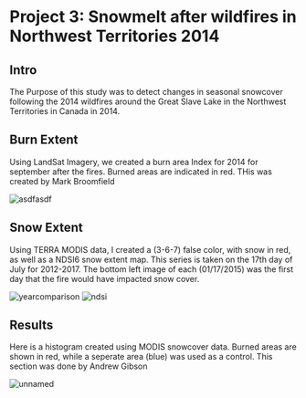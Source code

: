 # Project 3: Snowmelt after wildfires in Northwest Territories 2014

## Intro

The Purpose of this study was to detect changes in seasonal snowcover following the 2014 wildfires around the Great Slave Lake in the Northwest Territories in Canada in 2014.

## Burn Extent

Using LandSat Imagery, we created a burn area Index for 2014 for september after the fires. Burned areas are indicated in red. THis was created by Mark Broomfield

![asdfasdf](https://user-images.githubusercontent.com/42807663/50262857-300a0a00-03e1-11e9-8142-601586aa6a52.png)

## Snow Extent

Using TERRA MODIS data, I created a (3-6-7) false color, with snow in red, as well as a NDSI6 snow extent map. This series is taken on the 17th day of July for 2012-2017. The bottom left image of each (01/17/2015) was the first day that the fire would have impacted snow cover.

![yearcomparison](https://user-images.githubusercontent.com/42807663/50262668-71e68080-03e0-11e9-9249-25b04d32a954.PNG)
![ndsi](https://user-images.githubusercontent.com/42807663/50262675-77dc6180-03e0-11e9-84ce-1f397d55c4dc.JPG)

## Results

Here is a histogram created using MODIS snowcover data. Burned areas are shown in red, while a seperate area (blue) was used as a control. This section was done by Andrew Gibson

![unnamed](https://user-images.githubusercontent.com/42807663/50263127-4e243a00-03e2-11e9-9a4c-6a8c8c51ed8a.png)
